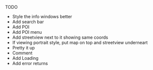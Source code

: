 TODO

* Style the info windows better
* Add search bar
* Add POI
* Add POI menu
* Add streetview next to it showing same coords
* If viewing portrait style, put map on top and streetview underneart
* Pretty it up
* Comment
* Add Loading
* Add error returns